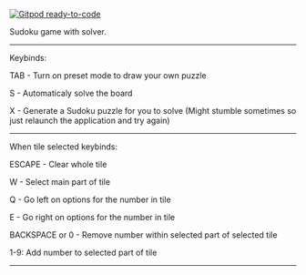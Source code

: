 [![Gitpod ready-to-code](https://img.shields.io/badge/Gitpod-ready--to--code-blue?logo=gitpod)](https://gitpod.io/#https://github.com/YayLOfficial/sudoku)

Sudoku game with solver.

-----------------------------------------------------------------

Keybinds:


TAB - Turn on preset mode to draw your own puzzle

S - Automaticaly solve the board

X - Generate a Sudoku puzzle for you to solve (Might stumble sometimes so just relaunch the application and try again)

-----------------------------------------------------------------
			
When tile selected keybinds:


ESCAPE - Clear whole tile

W - Select main part of tile

Q - Go left on options for the number in tile

E - Go right on options for the number in tile

BACKSPACE or 0 - Remove number within selected part of selected tile

1-9: Add number to selected part of tile

-----------------------------------------------------------------
